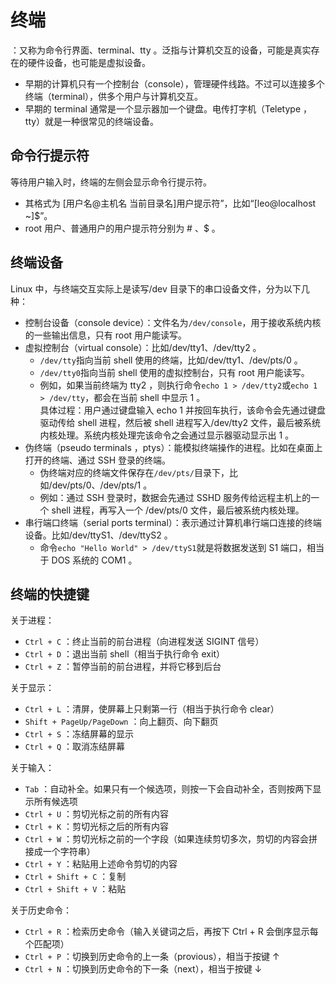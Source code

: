 # 终端

：又称为命令行界面、terminal、tty 。泛指与计算机交互的设备，可能是真实存在的硬件设备，也可能是虚拟设备。
- 早期的计算机只有一个控制台（console），管理硬件线路。不过可以连接多个终端（terminal），供多个用户与计算机交互。
- 早期的 terminal 通常是一个显示器加一个键盘。电传打字机（Teletype ，tty）就是一种很常见的终端设备。

## 命令行提示符

等待用户输入时，终端的左侧会显示命令行提示符。
- 其格式为 [用户名@主机名 当前目录名]用户提示符”，比如“[leo@localhost ~]$”。
- root 用户、普通用户的用户提示符分别为 # 、$ 。

## 终端设备

Linux 中，与终端交互实际上是读写/dev 目录下的串口设备文件，分为以下几种：
- 控制台设备（console device）：文件名为`/dev/console`，用于接收系统内核的一些输出信息，只有 root 用户能读写。
- 虚拟控制台（virtual console）：比如/dev/tty1、/dev/tty2 。
  - `/dev/tty`指向当前 shell 使用的终端，比如/dev/tty1、/dev/pts/0 。
  - `/dev/tty0`指向当前 shell 使用的虚拟控制台，只有 root 用户能读写。
  - 例如，如果当前终端为 tty2 ，则执行命令`echo 1 > /dev/tty2`或`echo 1 > /dev/tty`，都会在当前 shell 中显示 1 。
    <br>具体过程：用户通过键盘输入 echo 1 并按回车执行，该命令会先通过键盘驱动传给 shell 进程，然后被 shell 进程写入/dev/tty2 文件，最后被系统内核处理。系统内核处理完该命令之会通过显示器驱动显示出 1 。
- 伪终端（pseudo terminals ，ptys）：能模拟终端操作的进程。比如在桌面上打开的终端、通过 SSH 登录的终端。
  - 伪终端对应的终端文件保存在`/dev/pts/`目录下，比如/dev/pts/0、/dev/pts/1 。
  - 例如：通过 SSH 登录时，数据会先通过 SSHD 服务传给远程主机上的一个 shell 进程，再写入一个 /dev/pts/0 文件，最后被系统内核处理。
- 串行端口终端（serial ports terminal）：表示通过计算机串行端口连接的终端设备。比如/dev/ttyS1、/dev/ttyS2 。
  - 命令`echo "Hello World" > /dev/ttyS1`就是将数据发送到 S1 端口，相当于 DOS 系统的 COM1 。

## 终端的快捷键

关于进程：
- `Ctrl + C` ：终止当前的前台进程（向进程发送 SIGINT 信号）
- `Ctrl + D` ：退出当前 shell（相当于执行命令 exit）
- `Ctrl + Z` ：暂停当前的前台进程，并将它移到后台

关于显示：
- `Ctrl + L` ：清屏，使屏幕上只剩第一行（相当于执行命令 clear）
- `Shift + PageUp/PageDown` ：向上翻页、向下翻页
- `Ctrl + S` ：冻结屏幕的显示
- `Ctrl + Q` ：取消冻结屏幕

关于输入：
- `Tab` ：自动补全。如果只有一个候选项，则按一下会自动补全，否则按两下显示所有候选项
- `Ctrl + U` ：剪切光标之前的所有内容
- `Ctrl + K` ：剪切光标之后的所有内容
- `Ctrl + W` ：剪切光标之前的一个字段（如果连续剪切多次，剪切的内容会拼接成一个字符串）
- `Ctrl + Y` ：粘贴用上述命令剪切的内容
- `Ctrl + Shift + C` ：复制
- `Ctrl + Shift + V` ：粘贴

关于历史命令：
- `Ctrl + R` ：检索历史命令（输入关键词之后，再按下 Ctrl + R 会倒序显示每个匹配项）
- `Ctrl + P` ：切换到历史命令的上一条（provious），相当于按键 ↑
- `Ctrl + N` ：切换到历史命令的下一条（next），相当于按键 ↓
